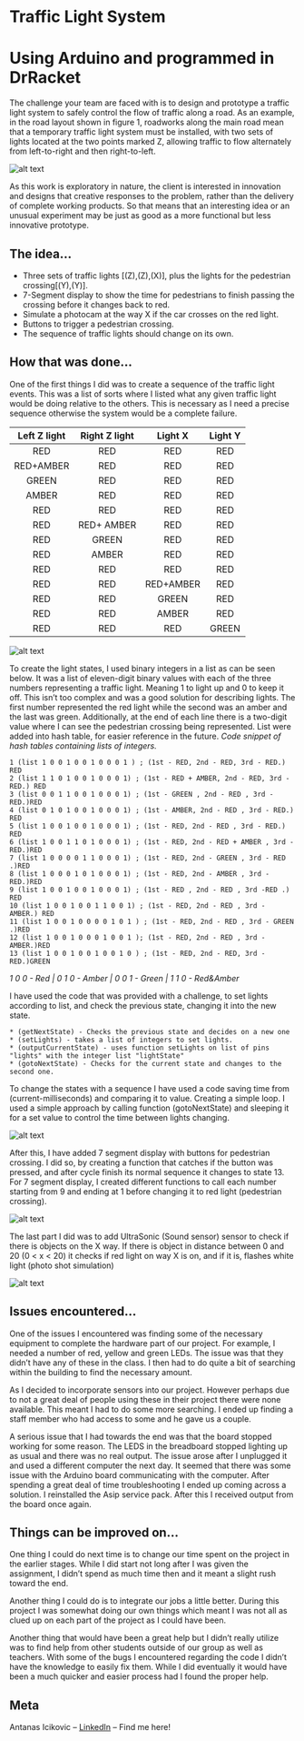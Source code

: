 # Traffic Light System
# Using Arduino and programmed in DrRacket

The challenge your team are faced with is to design and prototype a traffic light system to safely control the flow of traffic along a road. As an example, in the road layout shown in figure 1, roadworks along the main road mean that a temporary traffic light system must be installed, with two sets of lights located at the two points marked Z, allowing traffic to flow alternately from left-to-right and then right-to-left.

![alt text](img/roadwork.png "Main page")


As this work is exploratory in nature, the client is interested in innovation and designs that creative responses to the problem, rather than the delivery of complete working products. So that means that an interesting idea or an unusual experiment may be just as good as a more functional but less innovative prototype.

## The idea...
* Three sets of traffic lights [(Z),(Z),(X)], plus the lights for the pedestrian crossing[(Y),(Y)].
* 7-Segment display to show the time for pedestrians to finish
passing the crossing before it changes back to red.
* Simulate a photocam at the way X if the car crosses on the red light.
* Buttons to trigger a pedestrian crossing.
* The sequence of traffic lights should change on its own.

## How that was done...

One of the first things I did was to create a sequence of the traffic light events. This was a list of sorts where I listed what any given traffic light would be doing relative to the others. This is necessary as I need a precise sequence otherwise the system would be a complete failure.

| Left Z light  | Right Z light |    Light X    |    Light Y    |
|      :---:       |      :---:       |      :---:       |      :---:       |
| RED| RED  | RED  | RED  |
| RED+AMBER  | RED  | RED  | RED  | 
| GREEN  | RED | RED | RED |
| AMBER | RED | RED | RED |
| RED | RED | RED | RED |
| RED | RED+ AMBER | RED | RED |
| RED | GREEN | RED | RED |
| RED | AMBER | RED | RED |
| RED | RED | RED | RED |
| RED | RED | RED+AMBER | RED |
| RED | RED | GREEN | RED |
| RED | RED | AMBER | RED |
| RED | RED | RED | GREEN |

![alt text](img/FSM.png "Main page")

To create the light states, I used binary integers in a list as can be seen below. It was a list of eleven-digit binary values with each of the three numbers representing a traffic light. Meaning 1 to light up and 0 to keep it off. This isn’t too complex and was a good solution for describing lights. The first number represented the red light while the second was an amber and the last was green. Additionally, at the end of each line there is a two-digit value where I can see the pedestrian crossing being represented. List were added into hash table, for easier reference in the future.
*Code snippet of hash tables containing lists of integers.*
```
1 (list 1 0 0 1 0 0 1 0 0 0 1 ) ; (1st - RED, 2nd - RED, 3rd - RED.) RED
2 (list 1 1 0 1 0 0 1 0 0 0 1) ; (1st - RED + AMBER, 2nd - RED, 3rd - RED.) RED
3 (list 0 0 1 1 0 0 1 0 0 0 1) ; (1st - GREEN , 2nd - RED , 3rd - RED.)RED
4 (list 0 1 0 1 0 0 1 0 0 0 1) ; (1st - AMBER, 2nd - RED , 3rd - RED.) RED
5 (list 1 0 0 1 0 0 1 0 0 0 1) ; (1st - RED, 2nd - RED , 3rd - RED.) RED
6 (list 1 0 0 1 1 0 1 0 0 0 1) ; (1st - RED, 2nd - RED + AMBER , 3rd - RED.)RED
7 (list 1 0 0 0 0 1 1 0 0 0 1) ; (1st - RED, 2nd - GREEN , 3rd - RED .)RED
8 (list 1 0 0 0 1 0 1 0 0 0 1) ; (1st - RED, 2nd - AMBER , 3rd - RED.)RED
9 (list 1 0 0 1 0 0 1 0 0 0 1) ; (1st - RED , 2nd - RED , 3rd -RED .) RED
10 (list 1 0 0 1 0 0 1 1 0 0 1) ; (1st - RED, 2nd - RED , 3rd - AMBER.) RED
11 (list 1 0 0 1 0 0 0 0 1 0 1 ) ; (1st - RED, 2nd - RED , 3rd - GREEN .)RED
12 (list 1 0 0 1 0 0 0 1 0 0 1 ); (1st - RED, 2nd - RED , 3rd - AMBER.)RED
13 (list 1 0 0 1 0 0 1 0 0 1 0 ) ; (1st - RED, 2nd - RED, 3rd - RED.)GREEN 
```
*1 0 0 - Red | 0 1 0 - Amber | 0 0 1 - Green | 1 1 0 - Red&Amber*

I have used the code that was provided with a challenge, to set lights according to list, and check the previous state, changing it into the new state. 


    * (getNextState) - Checks the previous state and decides on a new one
    * (setLights) - takes a list of integers to set lights.
    * (outputCurrentState) - uses function setLights on list of pins "lights" with the integer list "lightState"
    * (gotoNextState) - Checks for the current state and changes to the second one.

To change the states with a sequence I have used a code saving time from (current-milliseconds) and comparing it to value. Creating a simple loop. I used a simple approach by calling function (gotoNextState) and sleeping it for a set value to control the time between lights changing. 

![alt text](img/1.png "Main page")

After this, I have added 7 segment display with buttons for pedestrian crossing. I did so, by creating a function that catches if the button was pressed, and after cycle finish its normal sequence it changes to state 13. For 7 segment display, I created different functions to call each number starting from 9 and ending at 1 before changing it to red light (pedestrian crossing). 

![alt text](img/2.png "Main page")

The last part I did was to add UltraSonic (Sound sensor) sensor to check if there is objects on the X way. If there is object in distance between 0 and 20 (0 < x < 20) it checks if red light on way X is on, and if it is, flashes white light (photo shot simulation) 

![alt text](img/3.png "Main page")

## Issues encountered...

One of the issues I encountered was finding some of the necessary equipment to complete the hardware part of our project. For example, I needed a number of red, yellow and green LEDs. The issue was that they didn’t have any of these in the class. I then had to do quite a bit of searching within the building to find the necessary amount.

As I decided to incorporate sensors into our project. However perhaps due to not a great deal of people using these in their project there were none available. This meant I had to do some more searching. I ended up finding a staff member who had access to some and he gave us a couple.

A serious issue that I had towards the end was that the board stopped working for some reason. The LEDS in the breadboard stopped lighting up as usual and there was no real output. The issue arose after I unplugged it and used a different computer the next day. It seemed that there was some issue with the Arduino board communicating with the computer. After spending a great deal of time troubleshooting I ended up coming across a solution. I reinstalled the Asip service pack. After this I received output from the board once again. 

## Things can be improved on...

One thing I could do next time is to change our time spent on the project in the earlier stages. While I did start not long after I was given the assignment, I didn’t spend as much time then and it meant a slight rush toward the end.

Another thing I could do is to integrate our jobs a little better. During this project I was somewhat doing our own things which meant I was not all as clued up on each part of the project as I could have been.

Another thing that would have been a great help but I didn’t really utilize was to find help from other students outside of our group as well as teachers. With some of the bugs I encountered regarding the code I didn’t have the knowledge to easily fix them. While I did eventually it would have been a much quicker and easier process had I found the proper help. 
## Meta
Antanas Icikovic – [LinkedIn](https://www.linkedin.com/in/antanas-icikovic/) – Find me here!
